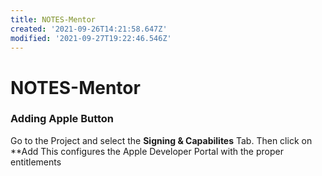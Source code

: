 ```yaml
---
title: NOTES-Mentor
created: '2021-09-26T14:21:58.647Z'
modified: '2021-09-27T19:22:46.546Z'
---
```


# NOTES-Mentor
### Adding Apple Button
Go to the Project and select the **Signing & Capabilites** Tab.
Then click on **Add
This configures the Apple Developer Portal with the proper entitlements

